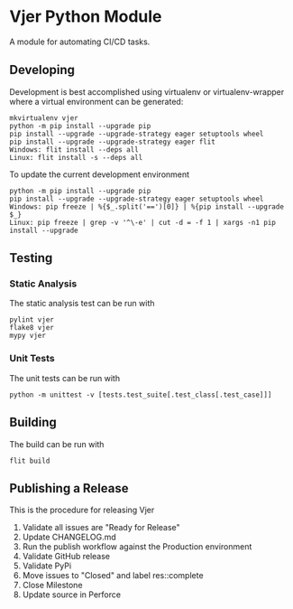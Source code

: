# Vjer Python Module

A module for automating CI/CD tasks.

## Developing

Development is best accomplished using virtualenv or virtualenv-wrapper where a virtual environment can be generated:

    mkvirtualenv vjer
    python -m pip install --upgrade pip
    pip install --upgrade --upgrade-strategy eager setuptools wheel
    pip install --upgrade --upgrade-strategy eager flit
    Windows: flit install --deps all
    Linux: flit install -s --deps all

To update the current development environment

    python -m pip install --upgrade pip
    pip install --upgrade --upgrade-strategy eager setuptools wheel
    Windows: pip freeze | %{$_.split('==')[0]} | %{pip install --upgrade $_}
    Linux: pip freeze | grep -v '^\-e' | cut -d = -f 1 | xargs -n1 pip install --upgrade

## Testing

### Static Analysis

The static analysis test can be run with

    pylint vjer
    flake8 vjer
    mypy vjer

### Unit Tests

The unit tests can be run with

    python -m unittest -v [tests.test_suite[.test_class[.test_case]]]

## Building

The build can be run with

    flit build

## Publishing a Release

This is the procedure for releasing Vjer

1. Validate all issues are "Ready for Release"
1. Update CHANGELOG.md
1. Run the publish workflow against the Production environment
1. Validate GitHub release
1. Validate PyPi
1. Move issues to "Closed" and label res::complete
1. Close Milestone
1. Update source in Perforce

<!--- cSpell:ignore virtualenv mkvirtualenv vjer stest mypy xmlrunner utest -->
